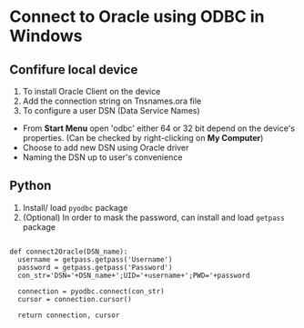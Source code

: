 # Connect to Oracle using ODBC in Windows

## Confifure local device
1. To install Oracle Client on the device 
2. Add the connection string on Tnsnames.ora file
3. To configure a user DSN (Data Service Names)

* From **Start Menu** open 'odbc' either 64 or 32 bit depend on the device's properties. (Can be checked by right-clicking on **My Computer**)
* Choose to add new DSN using Oracle driver
* Naming the DSN up to user's convenience

## Python

1. Install/ load ```pyodbc``` package
2. (Optional) In order to mask the password, can install and load ```getpass``` package

```{python code}

def connect2Oracle(DSN_name):
  username = getpass.getpass('Username')
  password = getpass.getpass('Password')
  con_str='DSN='+DSN_name+';UID='+username+';PWD='+password
  
  connection = pyodbc.connect(con_str)
  cursor = connection.cursor()
  
  return connection, cursor
```
